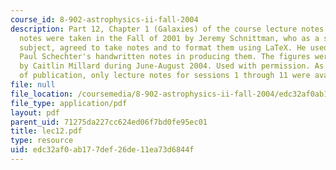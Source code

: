 ```yaml
---
course_id: 8-902-astrophysics-ii-fall-2004
description: Part 12, Chapter 1 (Galaxies) of the course lecture notes. The lecture
  notes were taken in the Fall of 2001 by Jeremy Schnittman, who as a student in the
  subject, agreed to take notes and to format them using LaTeX. He used Professor
  Paul Schechter's handwritten notes in producing them. The figures were produced
  by Caitlin Millard during June-August 2004. Used with permission. As of the date
  of publication, only lecture notes for sessions 1 through 11 were available.
file: null
file_location: /coursemedia/8-902-astrophysics-ii-fall-2004/edc32af0ab177def26de11ea73d6844f_lec12.pdf
file_type: application/pdf
layout: pdf
parent_uid: 71275da227cc624ed06f7bd0fe95ec01
title: lec12.pdf
type: resource
uid: edc32af0-ab17-7def-26de-11ea73d6844f
---
```

